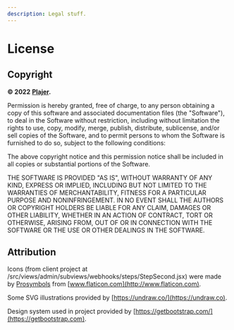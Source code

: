 ```yaml
---
description: Legal stuff.
---
```


# License

## Copyright&#x20;

**© 2022** [**Plajer**](https://plajer.xyz)**.**

Permission is hereby granted, free of charge, to any person obtaining a copy of this software and associated documentation files (the "Software"), to deal in the Software without restriction, including without limitation the rights to use, copy, modify, merge, publish, distribute, sublicense, and/or sell copies of the Software, and to permit persons to whom the Software is furnished to do so, subject to the following conditions:

The above copyright notice and this permission notice shall be included in all copies or substantial portions of the Software.

THE SOFTWARE IS PROVIDED "AS IS", WITHOUT WARRANTY OF ANY KIND, EXPRESS OR IMPLIED, INCLUDING BUT NOT LIMITED TO THE WARRANTIES OF MERCHANTABILITY, FITNESS FOR A PARTICULAR PURPOSE AND NONINFRINGEMENT. IN NO EVENT SHALL THE AUTHORS OR COPYRIGHT HOLDERS BE LIABLE FOR ANY CLAIM, DAMAGES OR OTHER LIABILITY, WHETHER IN AN ACTION OF CONTRACT, TORT OR OTHERWISE, ARISING FROM, OUT OF OR IN CONNECTION WITH THE SOFTWARE OR THE USE OR OTHER DEALINGS IN THE SOFTWARE.

## Attribution

Icons (from client project at /src/views/admin/subviews/webhooks/steps/StepSecond.jsx) were made by [Prosymbols](https://www.flaticon.com/authors/prosymbols) from [www.flaticon.com](http://www.flaticon.com).

Some SVG illustrations provided by [https://undraw.co/](https://undraw.co).

Design system used in project provided by [https://getbootstrap.com/](https://getbootstrap.com).
